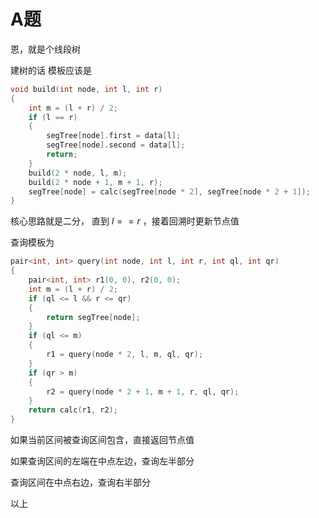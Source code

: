 

# A题

恩，就是个线段树

建树的话 模板应该是

```c++
void build(int node, int l, int r)
{
    int m = (l + r) / 2;
    if (l == r)
    {
        segTree[node].first = data[l];
        segTree[node].second = data[l];
        return;
    }
    build(2 * node, l, m);
    build(2 * node + 1, m + 1, r);
    segTree[node] = calc(segTree[node * 2], segTree[node * 2 + 1]);
}
```

核心思路就是二分， 直到 $l == r$ ，接着回溯时更新节点值

查询模板为

```c++
pair<int, int> query(int node, int l, int r, int ql, int qr)
{
    pair<int, int> r1(0, 0), r2(0, 0);
    int m = (l + r) / 2;
    if (ql <= l && r <= qr)
    {
        return segTree[node];
    }
    if (ql <= m)
    {
        r1 = query(node * 2, l, m, ql, qr);
    }
    if (qr > m)
    {
        r2 = query(node * 2 + 1, m + 1, r, ql, qr);
    }
    return calc(r1, r2);
}
```

如果当前区间被查询区间包含，直接返回节点值

如果查询区间的左端在中点左边，查询左半部分

查询区间在中点右边，查询右半部分

以上